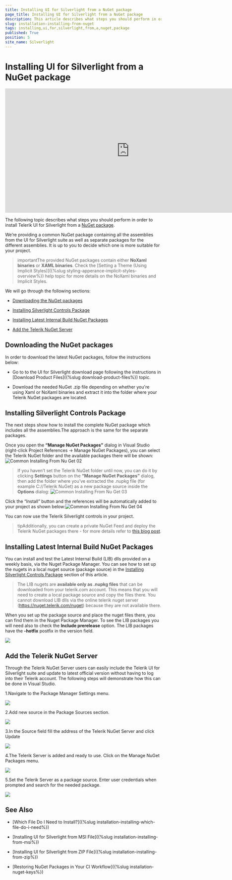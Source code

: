 ```yaml
---
title: Installing UI for Silverlight from a NuGet package
page_title: Installing UI for Silverlight from a NuGet package
description: This article describes what steps you should perform in order to install Telerik UI for Silverlight from a NuGet package.
slug: installation-installing-from-nuget
tags: installing,ui,for,silverlight,from,a,nuget,package
published: True
position: 5
site_name: Silverlight
---
```


# Installing UI for Silverlight from a NuGet package

<iframe width="800" height="400" src="https://www.youtube.com/embed/c3m_BLMXNDk" frameborder="0" allow="accelerometer; autoplay; encrypted-media; gyroscope; picture-in-picture; fullscreen"></iframe>

The following topic describes what steps you should perform in order to install Telerik UI for Silverlight from a [NuGet package](http://www.nuget.org/).
   
We’re providing a common NuGet package containing all the assemblies from the UI for Silverlight suite as well as separate packages for the different assemblies. It is up to you to decide which one is more suitable for your project. 

>importantThe provided NuGet packages contain either __NoXaml binaries__ or __XAML binaries__. Check the [Setting a Theme (Using  Implicit Styles)]({%slug styling-apperance-implicit-styles-overview%}) help topic for more details on the NoXaml binaries and Implicit Styles.
 
We will go through the following sections: 

* [Downloading the NuGet packages](#downloading-the-nuget-packages)

* [Installing Silverlight Controls Package](#installing-silverlight-controls-package)

* [Installing Latest Internal Build NuGet Packages](#installing-latest-internal-build-nuget-packages)

* [Add the Telerik NuGet Server](#add-the-telerik-nuget-server)

## Downloading the NuGet packages

In order to download the latest NuGet packages, follow the instructions below:

*  Go to to the UI for Silverlight download page following the instructions in [Download Product Files]({%slug download-product-files%}) topic.
          
* Download the needed NuGet .zip file depending on whether you're using Xaml or NoXaml binaries and extract it into the folder where your Telerik NuGet packages are located.

## Installing Silverlight Controls Package
      
The next steps show how to install the complete NuGet package which includes all the assemblies.The approach is the same for the separate packages. 

Once you open the __“Manage NuGet Packages”__ dialog in Visual Studio (right-click Project References -> Manage NuGet Packages), you can select the Telerik NuGet folder and the available packages there will be shown: 
![Common Installing From Nu Get 02](images/Common_InstallingFromNuGet_02.png)

>If you haven’t set the Telerik NuGet folder until now, you can do it by clicking __Settings__ button on the __“Manage NuGet Packages”__ dialog, then add the folder where you’ve extracted the .nupkg file (for example C://Telerik NuGet) as a new package source inside the __Options__ dialog:
>![Common Installing From Nu Get 03](images/Common_InstallingFromNuGet_03.png)

Click the “Install” button and the references will be automatically added to your project as shown below:![Common Installing From Nu Get 04](images/Common_InstallingFromNuGet_04.png)

You can now use the Telerik Silverlight controls in your project. 

>tipAdditionally, you can create a private NuGet Feed and deploy the Telerik NuGet packages there - for more details refer to [this blog post](http://blogs.telerik.com/careypayette/posts/13-03-11/power-your-projects-with-telerik---now-with-the-convenience-of-nuget).

## Installing Latest Internal Build NuGet Packages

You can install and test the Latest Internal Build (LIB) dlls provided on a weekly basis, via the Nuget Package Manager. You can see how to set up the nugets in a local nuget source (package source) in the [Installing Silverlight Controls Package](#installing-silverlight-controls-package) section of this article. 

> The LIB nugets are __available only as .nupkg files__ that can be downloaded from your telerik.com account. This means that you will need to create a local package source and copy the files there. You cannot download LIB dlls via the online telerik nuget server (https://nuget.telerik.com/nuget) because they are not available there.

When you set up the package source and place the nuget files there, you can find them in the Nuget Package Manager. To see the LIB packages you will need also to check the __Include prerelease__ option. The LIB packages have the __-hotfix__ postfix in the version field.

![](images/Common_InstallingFromNuGet_10_sl.png)

## Add the Telerik NuGet Server

Through the Telerik NuGet Server users can easily include the Telerik UI for Silverlight suite and update to latest official version without having to log into their Telerik account. The following steps will demonstrate how this can be done in Visual Studio.

1.Navigate to the Package Manager Settings menu.

![](images/Common_InstallingFromNuGet_05.png)

2.Add new source in the Package Sources section.

![](images/Common_InstallingFromNuGet_06.png)

3.In the Source field fill the address of the Telerik NuGet Server and click Update

![](images/Common_InstallingFromNuGet_07.png)

4.The Telerik Server is added and ready to use. Click on the Manage NuGet Packages menu.

![](images/Common_InstallingFromNuGet_08.png)

5.Set the Telerik Server as a package source. Enter user credentials when prompted and search for the needed package.

![](images/Common_InstallingFromNuGet_09.png)

## See Also

 * [Which File Do I Need to Install?]({%slug installation-installing-which-file-do-i-need%})

 * [Installing UI for Silverlight from MSI File]({%slug installation-installing-from-msi%})

 * [Installing UI for Silverlight from ZIP File]({%slug installation-installing-from-zip%})

 * [Restoring NuGet Packages in Your CI Workflow]({%slug installation-nuget-keys%})
